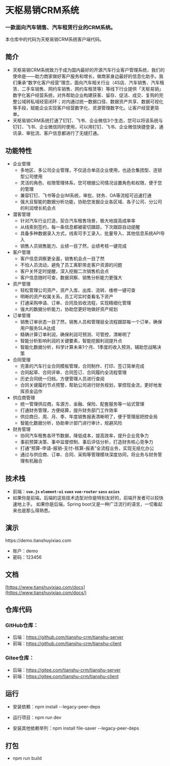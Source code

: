 # 天枢易销CRM系统
### 一款面向汽车销售、汽车租赁行业的CRM系统。
本仓库中的代码为天枢易销CRM系统客户端代码。
## 简介
- 天枢易销CRM系统致力于成为国内最好的开源汽车行业客户管理系统，我们的使命是——助力商家做好客户服务和增长，做商家身边最好的信息化助手。我们秉承“数字化客户经营”理念，面向汽车相关行业（4S店、汽车销售、汽车租赁、二手车销售、网约车销售、网约车租赁等）等线下行业提供「天枢易销」数字化客户经营系统，对外帮助企业构建获客、留存、促活、成交、复购的完整公域转私域经营闭环；对内通过统一数据口径、数据资产共享、数据可视化等手段，赋能企业实现客户经营数字化、资源管理数字化。让客户经营更简单。
- 天枢易销CRM系统打通了钉钉、飞书、企业微信3个生态，您可以将该系统与钉钉、飞书、企业微信同时使用，可以用钉钉、飞书、企业微信快捷登录，通讯录、审批流、客户信息都进行了无缝打通。
## 功能特性
  - 企业管理
    - 多地区、多公司企业管理，不仅适合单店企业使用，也适合集团型、连锁型公司使用
    - 灵活的角色、权限管理体系，您可根据公司情况设置角色和权限，便于您的管理
    - 兼容钉钉、飞书等企业IM系统，审批、财务、OA等流程可迅速打通
    - 强大且智能的数据分析功能，协助您发掘企业各区域、各子公司、分公司的利润增长机会点
  - 潜客管理
    - 针对汽车行业打造，契合汽车租售场景，极大地提高成单率
    - 从线索到签约，每一条信息都被密切跟踪，下次跟踪自动提醒
    - 具备多种数据录入方式，线索可手工录入、批量导入、其他信息系统API导入
    - 销售人员销售能力、业绩一目了然，业绩考核一键完成
  - 客户管理
    - 客户信息洞察更全面，销售机会点一目了然
    - 不怕人员流动，避免了员工离职带走客户资源的问题
    - 客户关怀定时提醒，深入挖掘二次销售机会点
    - 客户信息随时可查，数据洞察、销售分析能力更强大
  - 资产管理
    - 轻松管理公司资产，资产入库、出库、流转、维修一键可查
    - 明晰的资产权属关系，员工可实时查看名下资产
    - 打通采购申请、订单、合同及验收流程，实现精细化管理
    - 强大的数据分析能力，协助您更好地做好资产规划
  - 订单管理
    - 销售订单状态一目了然，销售人员和管理层全流程跟踪每一个订单，确保用户服务SLA达成
    - 精确计算订单利润，确保利润可预测、可管控，清晰明了
    - 智能分析影响利润的关键要素，智能挖掘利润提升点
    - 智能化数据分析，科学计算未来1个月、1季度的收入预测，辅助您战略决策
  - 合同管理
    - 完善的汽车行业合同模板管理，合同制作、打印、签订简单完成
    - 合同起草、合同评审、合同签订、合同履约全流程管理
    - 历史合同统一归档，方便管理人员进行查阅
    - 合同关键履约节点预警，帮助公司进行财务规划，掌控现金流，更好地发挥资金运作
  - 供应商管理
    - 统一管理供应商，车源方、金融、保险、配套服务等一站式管理
    - 打通财务管理，方便结算，提升财务部门工作效率
    - 供应商日、周、月、季、年度销售报表清晰明了，便于管理层把控全局
    - 智能化数据分析，协助审计部门进行审计，规避风险
  - 财务管理
    - 协同汽车租售各环节数据，降低成本，提高效率，提升企业竞争力
    - 事前预算决策、事中监督控制、事后评估分析，打造财务核心竞争力
    - 打通“预算-申请-报销-支付-核算-报表”全流程业务，实现无纸化办公
    - 通过与供应商、订单、合同、采购等管理模块深度协同，将业务与财务管理有机融合
## 技术栈
*   前端：**`vue.js` `element-ui` `vuex` `vue-router` `sass` `axios`**
*  如果你是前端，后端的这些技术选型对你是特别友好的，前端开发者可以较快速地上手。 如果你是后端，Spring boot又是一种广泛流行的语言，一切看起来也是那么得熟悉。
## 演示

https\://demo.tianshuyixiao.com

*   账户：demo
*   密码：123456

## 文档
[https://www.tianshuyixiao.com/docs](https://www.tianshuyixiao.com/docs/)

## 仓库代码
### GitHub仓库：
* 后端：https://github.com/tianshu-crm/tianshu-server
* 前端：https://github.com/tianshu-crm/tianshu-client
### Gitee仓库：
* 后端：https://gitee.com/tianshu-crm/tianshu-server
* 前端：https://gitee.com/tianshu-crm/tianshu-client

## 运行

*   安装依赖：npm install --legacy-peer-deps

*   运行项目：npm run dev

*   安装其他依赖举列：npm install file-saver --legacy-peer-deps

## 打包
*   npm run build

